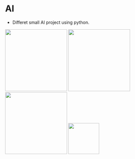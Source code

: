 # AI

- Differet small AI project using python.

<p aling="center">
<image src="FlappyBird/assets/FB.gif" height="200"/>
<image src="Pong/assets/PG.gif" height="200"/>
<image src="Snake/assets/SR.gif" height="200"/>
<image src="TRex/assets/DR.gif" height="100"/>
</p>
